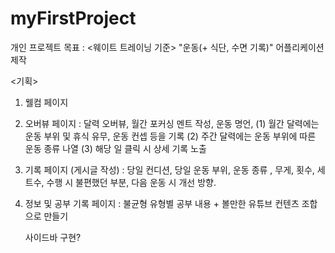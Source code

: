 # myFirstProject

개인 프로젝트 목표 :
<웨이트 트레이닝 기준> "운동(+ 식단, 수면 기록)" 어플리케이션 제작

<기획>

1. 웰컴 페이지
2. 오버뷰 페이지 : 달력 오버뷰, 월간 포커싱 멘트 작성, 운동 명언,
   (1) 월간 달력에는 운동 부위 및 휴식 유무, 운동 컨셉 등을 기록
   (2) 주간 달력에는 운동 부위에 따른 운동 종류 나열
   (3) 해당 일 클릭 시 상세 기록 노출
3. 기록 페이지 (게시글 작성)
   : 당일 컨디션, 당일 운동 부위, 운동 종류 , 무게, 횟수, 세트수, 수행 시 불편했던 부분, 다음 운동 시 개선 방향.

4. 정보 및 공부 기록 페이지
   : 불균형 유형별 공부 내용 + 볼만한 유튜브 컨텐츠 조합으로 만들기

   사이드바 구현?
